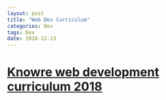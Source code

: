 ```yaml
---
layout: post
title: "Web Dev Curriculum"
categories: Dev
tags: Dev
date: 2018-12-13
---
```


# [Knowre web development curriculum 2018](https://github.com/Knowre-Dev/WebDevCurriculum)


